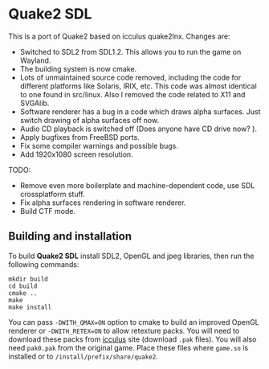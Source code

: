 Quake2 SDL
==========

This is a port of Quake2 based on icculus quake2lnx. Changes are:

* Switched to SDL2 from SDL1.2. This allows you to run the game on
  Wayland.
* The building system is now cmake.
* Lots of unmaintained source code removed, including the code for
  different platforms like Solaris, IRIX, etc. This code was almost
  identical to one found in src/linux. Also I removed the code related
  to X11 and SVGAlib.
* Software renderer has a bug in a code which draws alpha surfaces. Just
  switch drawing of alpha surfaces off now.
* Audio CD playback is switched off (Does anyone have CD drive now? ).
* Apply bugfixes from FreeBSD ports.
* Fix some compiler warnings and possible bugs.
* Add 1920x1080 screen resolution.

TODO:
* Remove even more boilerplate and machine-dependent code, use SDL
  crossplatform stuff.
* Fix alpha surfaces rendering in software renderer.
* Build CTF mode.

Building and installation
-------------------------

To build **Quake2 SDL** install SDL2, OpenGL  and jpeg libraries, then
run the following commands:
````
mkdir build
cd build
cmake ..
make
make install
````

You can pass `-DWITH_QMAX=ON` option to cmake to build an improved
OpenGL renderer or `-DWITH_RETEX=ON` to allow retexture packs. You
will need to download these packs from
[icculus](http://offload1.icculus.org/quake2/files/) site (download
`.pak` files). You will also need `pak0.pak` from the original
game. Place these files where `game.so` is installed or to
`/install/prefix/share/quake2`.
